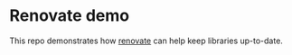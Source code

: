 # Renovate demo

This repo demonstrates how [renovate](https://docs.renovatebot.com/) can help keep libraries up-to-date.